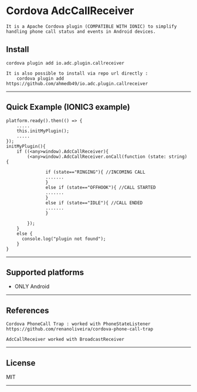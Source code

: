 Cordova AdcCallReceiver
=======================

	It is a Apache Cordova plugin (COMPATIBLE WITH IONIC) to simplify handling phone call status and events in Android devices.


## Install
	cordova plugin add io.adc.plugin.callreceiver

	It is also possible to install via repo url directly :
		cordova plugin add https://github.com/ahmedb49/io.adc.plugin.callreceiver
    
******

## Quick Example (IONIC3 example)

	platform.ready().then(() => {
		..... 
		this.initMyPlugin();
		.....
	});
	initMyPlugin(){
		if ((<any>window).AdcCallReceiver){
			(<any>window).AdcCallReceiver.onCall(function (state: string) {
	  
				   if (state=="RINGING"){ //INCOMING CALL
				   .......
				   }
				   else if (state=="OFFHOOK"){ //CALL STARTED
				   .......
				   }
				   else if (state=="IDLE"){ //CALL ENDED
				   .......
				   }
				  
			});
		}
		else {
		  console.log("plugin not found");
		}
	}	
    
*********

## Supported platforms

- ONLY Android

*********

## References
	Cordova PhoneCall Trap : worked with PhoneStateListener
	https://github.com/renanoliveira/cordova-phone-call-trap

	AdcCallReceiver worked with BroadcastReceiver
********


## License

MIT
********